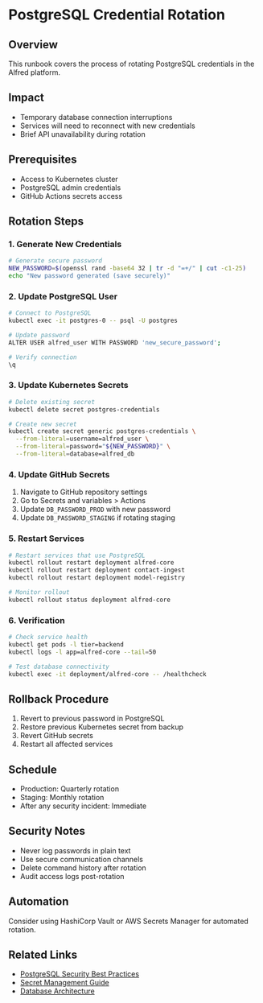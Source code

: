 # PostgreSQL Credential Rotation

## Overview
This runbook covers the process of rotating PostgreSQL credentials in the Alfred platform.

## Impact
- Temporary database connection interruptions
- Services will need to reconnect with new credentials
- Brief API unavailability during rotation

## Prerequisites
- Access to Kubernetes cluster
- PostgreSQL admin credentials
- GitHub Actions secrets access

## Rotation Steps

### 1. Generate New Credentials
```bash
# Generate secure password
NEW_PASSWORD=$(openssl rand -base64 32 | tr -d "=+/" | cut -c1-25)
echo "New password generated (save securely)"
```

### 2. Update PostgreSQL User
```bash
# Connect to PostgreSQL
kubectl exec -it postgres-0 -- psql -U postgres

# Update password
ALTER USER alfred_user WITH PASSWORD 'new_secure_password';

# Verify connection
\q
```

### 3. Update Kubernetes Secrets
```bash
# Delete existing secret
kubectl delete secret postgres-credentials

# Create new secret
kubectl create secret generic postgres-credentials \
  --from-literal=username=alfred_user \
  --from-literal=password="${NEW_PASSWORD}" \
  --from-literal=database=alfred_db
```

### 4. Update GitHub Secrets
1. Navigate to GitHub repository settings
2. Go to Secrets and variables > Actions
3. Update `DB_PASSWORD_PROD` with new password
4. Update `DB_PASSWORD_STAGING` if rotating staging

### 5. Restart Services
```bash
# Restart services that use PostgreSQL
kubectl rollout restart deployment alfred-core
kubectl rollout restart deployment contact-ingest
kubectl rollout restart deployment model-registry

# Monitor rollout
kubectl rollout status deployment alfred-core
```

### 6. Verification
```bash
# Check service health
kubectl get pods -l tier=backend
kubectl logs -l app=alfred-core --tail=50

# Test database connectivity
kubectl exec -it deployment/alfred-core -- /healthcheck
```

## Rollback Procedure
1. Revert to previous password in PostgreSQL
2. Restore previous Kubernetes secret from backup
3. Revert GitHub secrets
4. Restart all affected services

## Schedule
- Production: Quarterly rotation
- Staging: Monthly rotation
- After any security incident: Immediate

## Security Notes
- Never log passwords in plain text
- Use secure communication channels
- Delete command history after rotation
- Audit access logs post-rotation

## Automation
Consider using HashiCorp Vault or AWS Secrets Manager for automated rotation.

## Related Links
- [PostgreSQL Security Best Practices](../docs/security/postgres-hardening.md)
- [Secret Management Guide](../docs/secret-management.md)
- [Database Architecture](../docs/architecture/database.md)
